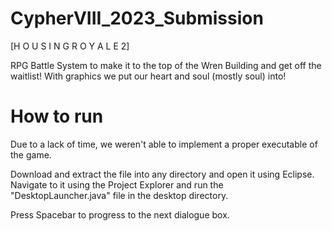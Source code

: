 # CypherVIII_2023_Submission

[H O U S I N G R O Y A L E 2]

RPG Battle System to make it to the top of the Wren Building and get off the waitlist! With graphics we put our heart and soul (mostly soul) into!

# How to run
Due to a lack of time, we weren't able to implement a proper executable of the game.  
  
Download and extract the file into any directory and open it using Eclipse. Navigate to it using the Project Explorer and run the "DesktopLauncher.java" file in the desktop directory.

Press Spacebar to progress to the next dialogue box.
